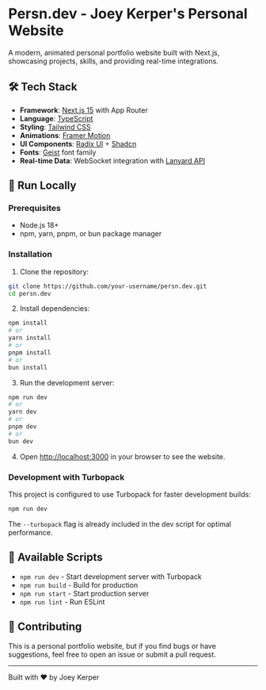 # Persn.dev - Joey Kerper's Personal Website

A modern, animated personal portfolio website built with Next.js, showcasing projects, skills, and providing real-time integrations.

## 🛠️ Tech Stack

- **Framework**: [Next.js 15](https://nextjs.org/) with App Router
- **Language**: [TypeScript](https://www.typescriptlang.org/)
- **Styling**: [Tailwind CSS](https://tailwindcss.com/)
- **Animations**: [Framer Motion](https://www.framer.com/motion/)
- **UI Components**: [Radix UI](https://www.radix-ui.com/) + [Shadcn](https://ui.shadcn.com/)
- **Fonts**: [Geist](https://vercel.com/font) font family
- **Real-time Data**: WebSocket integration with [Lanyard API](https://github.com/Phineas/lanyard)

## 🚀 Run Locally

### Prerequisites

- Node.js 18+ 
- npm, yarn, pnpm, or bun package manager

### Installation

1. Clone the repository:
```bash
git clone https://github.com/your-username/persn.dev.git
cd persn.dev
```

2. Install dependencies:
```bash
npm install
# or
yarn install
# or
pnpm install
# or
bun install
```

3. Run the development server:
```bash
npm run dev
# or
yarn dev
# or
pnpm dev
# or
bun dev
```

4. Open [http://localhost:3000](http://localhost:3000) in your browser to see the website.

### Development with Turbopack

This project is configured to use Turbopack for faster development builds:

```bash
npm run dev
```

The `--turbopack` flag is already included in the dev script for optimal performance.

## 📝 Available Scripts

- `npm run dev` - Start development server with Turbopack
- `npm run build` - Build for production
- `npm run start` - Start production server
- `npm run lint` - Run ESLint

## 🤝 Contributing

This is a personal portfolio website, but if you find bugs or have suggestions, feel free to open an issue or submit a pull request.

---

Built with ❤️ by Joey Kerper
